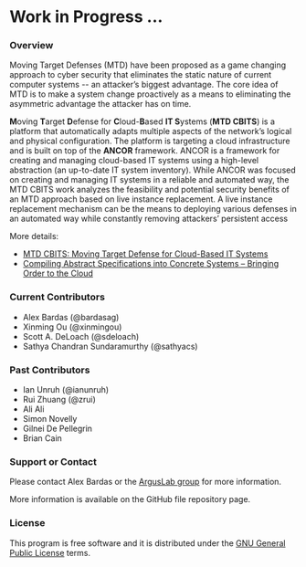 # Work in Progress ...
### Overview
Moving Target Defenses (MTD) have been proposed as a game changing approach to cyber security that eliminates the static nature of current computer systems -- an attacker’s biggest advantage. The core idea of MTD is to make a system change proactively as a means to eliminating the asymmetric advantage the attacker has on time. 

**M**oving **T**arget **D**efense for **C**loud-**B**ased **IT S**ystems (**MTD CBITS**) is a platform that automatically adapts multiple aspects of the network’s logical and physical configuration. The platform is targeting a cloud infrastructure and is built on top of the **ANCOR** framework.
ANCOR is a framework for creating and managing cloud-based IT systems using a high-level abstraction (an up-to-date IT system inventory). While ANCOR was focused on creating and managing IT systems in a reliable and automated way, the MTD CBITS work analyzes the feasibility and potential security benefits of an MTD approach based on live instance replacement. A live instance replacement mechanism can be the means to deploying various defenses in an automated way while constantly removing attackers’ persistent access

More details: 
- [MTD CBITS: Moving Target Defense for Cloud-Based IT Systems](http://people.cs.ksu.edu/~sdeloach/publications/Conference/esorics17_cbits.pdf)
- [Compiling Abstract Specifications into Concrete Systems – Bringing Order to the Cloud](https://www.usenix.org/conference/lisa14/conference-program/presentation/unruh)


### Current Contributors
* Alex Bardas (@bardasag)
* Xinming Ou (@xinmingou)
* Scott A. DeLoach (@sdeloach)
* Sathya Chandran Sundaramurthy (@sathyacs)

### Past Contributors
* Ian Unruh (@ianunruh)
* Rui Zhuang (@zrui)
* Ali Ali
* Simon Novelly
* Gilnei De Pellegrin
* Brian Cain


### Support or Contact
Please contact Alex Bardas or the [ArgusLab group](http://www.arguslab.org/) for more information.

More information is available on the GitHub file repository page.

### License
This program is free software and it is distributed under the [GNU General Public License](https://www.gnu.org/licenses/gpl-3.0.en.html) terms.
